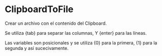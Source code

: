 # ClipboardToFile
Crear un archivo con el contenido del Clipboard.

Se utiliza {tab} para separar las columnas, Y {enter} para las líneas.

Las variables son posicionales y se utiliza {0} para la primera, {1} para la segunda y así sucecivamente.
